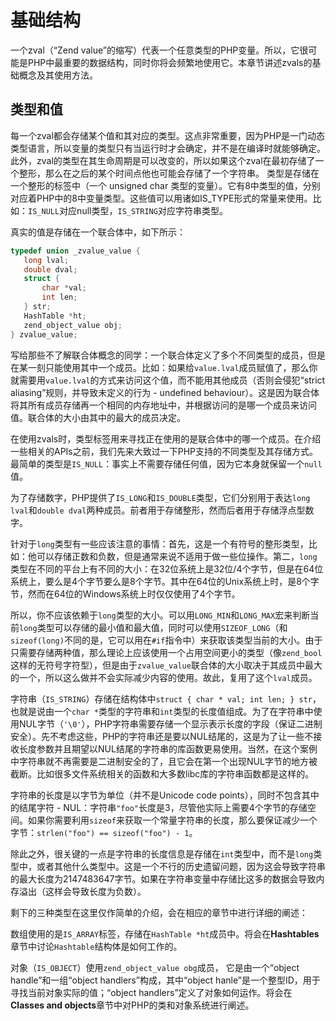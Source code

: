 # 基础结构
 一个zval（“Zend value”的缩写）代表一个任意类型的PHP变量。所以，它很可能是PHP中最重要的数据结构，同时你将会频繁地使用它。本章节讲述zvals的基础概念及其使用方法。

## 类型和值
 每一个zval都会存储某个值和其对应的类型。这点非常重要，因为PHP是一门动态类型语言，所以变量的类型只有当运行时才会确定，并不是在编译时就能够确定。此外，zval的类型在其生命周期是可以改变的，所以如果这个zval在最初存储了一个整形，那么在之后的某个时间点他也可能会存储了一个字符串。
 类型是存储在一个整形的标签中（一个 unsigned char 类型的变量）。它有8中类型的值，分别对应着PHP中的8中变量类型。这些值可以用诸如IS_TYPE形式的常量来使用。比如：`IS_NULL`对应null类型，`IS_STRING`对应字符串类型。
 
 真实的值是存储在一个联合体中，如下所示：
 ```c
 typedef union _zvalue_value {
    long lval;
    double dval;
    struct {
        char *val;
        int len;
    } str;
    HashTable *ht;
    zend_object_value obj;
} zvalue_value;
```
写给那些不了解联合体概念的同学：一个联合体定义了多个不同类型的成员，但是在某一刻只能使用其中一个成员。比如：如果给`value.lval`成员赋值了，那么你就需要用`value.lval`的方式来访问这个值，而不能用其他成员（否则会侵犯“strict aliasing”规则，并导致未定义的行为 - undefined behaviour）。这是因为联合体将其所有成员存储再一个相同的内存地址中，并根据访问的是哪一个成员来访问值。联合体的大小由其中的最大的成员决定。

在使用zvals时，类型标签用来寻找正在使用的是联合体中的哪一个成员。在介绍一些相关的APIs之前，我们先来大致过一下PHP支持的不同类型及其存储方式。
最简单的类型是`IS_NULL`：事实上不需要存储任何值，因为它本身就保留一个`null`值。

为了存储数字，PHP提供了`IS_LONG`和`IS_DOUBLE`类型，它们分别用于表达`long lval`和`double dval`两种成员。前者用于存储整形，然而后者用于存储浮点型数字。

针对于`long`类型有一些应该注意的事情：首先，这是一个有符号的整形类型，比如：他可以存储正数和负数，但是通常来说不适用于做一些位操作。第二，`long`类型在不同的平台上有不同的大小：在32位系统上是32位/4个字节，但是在64位系统上，要么是4个字节要么是8个字节。其中在64位的Unix系统上时，是8个字节，然而在64位的Windows系统上时仅仅使用了4个字节。

所以，你不应该依赖于`long`类型的大小。可以用`LONG_MIN`和`LONG_MAX`宏来判断当前`long`类型可以存储的最小值和最大值，同时可以使用`SIZEOF_LONG`（和`sizeof(long)`不同的是，它可以用在`#if`指令中）来获取该类型当前的大小。由于只需要存储两种值，那么理论上应该使用一个占用空间更小的类型（像`zend_bool`这样的无符号字符型），但是由于`zvalue_value`联合体的大小取决于其成员中最大的一个，所以这么做并不会实际减少内容的使用。故此，复用了这个`lval`成员。

字符串（`IS_STRING`）存储在结构体中`struct { char * val; int len; } str`，也就是说由一个`char *`类型的字符串和`int`类型的长度值组成。为了在字符串中使用NUL字节（`'\0'`），PHP字符串需要存储一个显示表示长度的字段（保证二进制安全）。先不考虑这些，PHP的字符串还是要以NUL结尾的，这是为了让一些不接收长度参数并且期望以NUL结尾的字符串的库函数更易使用。当然，在这个案例中字符串就不再需要是二进制安全的了，且它会在第一个出现NUL字节的地方被截断。比如很多文件系统相关的函数和大多数libc库的字符串函数都是这样的。

字符串的长度是以字节为单位（并不是Unicode code points），同时不包含其中的结尾字符 - NUL：字符串`"foo"`长度是3，尽管他实际上需要4个字节的存储空间。如果你需要利用`sizeof`来获取一个常量字符串的长度，那么要保证减少一个字节：`strlen("foo") == sizeof("foo") - 1`。

除此之外，很关键的一点是字符串的长度信息是存储在`int`类型中，而不是`long`类型中，或者其他什么类型中。这是一个不行的历史遗留问题，因为这会导致字符串的最大长度为2147483647字节。如果在字符串变量中存储比这多的数据会导致内存溢出（这样会导致长度为负数）。

剩下的三种类型在这里仅作简单的介绍，会在相应的章节中进行详细的阐述：

数组使用的是`IS_ARRAY`标签，存储在`HashTable *ht`成员中。将会在<b>Hashtables</b>章节中讨论`Hashtable`结构体是如何工作的。

对象（`IS_OBJECT`）使用`zend_object_value obg`成员， 它是由一个“object handle”和一组“object handlers”构成，其中“object hanle”是一个整型ID，用于寻找当前对象实际的值；“object handlers”定义了对象如何运作。将会在<b>Classes and objects</b>章节中对PHP的类和对象系统进行阐述。

